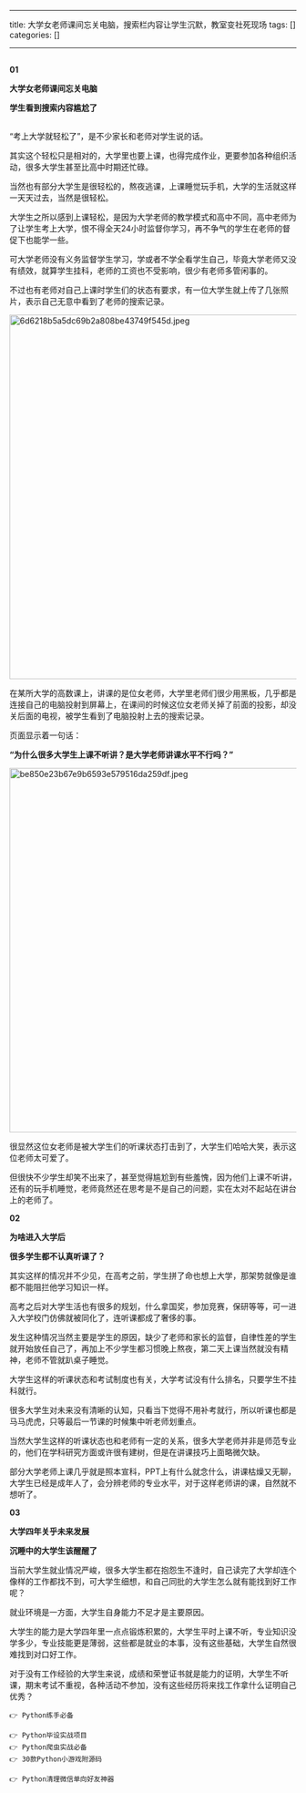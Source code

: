 
--- 
title:  大学女老师课间忘关电脑，搜索栏内容让学生沉默，教室变社死现场 
tags: []
categories: [] 

---
## 

****01****

**大学女老师课间忘关电脑**

**学生看到搜索内容尴尬了**

## 

“考上大学就轻松了”，是不少家长和老师对学生说的话。

其实这个轻松只是相对的，大学里也要上课，也得完成作业，更要参加各种组织活动，很多大学生甚至比高中时期还忙碌。

当然也有部分大学生是很轻松的，熬夜逃课，上课睡觉玩手机，大学的生活就这样一天天过去，当然是很轻松。

大学生之所以感到上课轻松，是因为大学老师的教学模式和高中不同，高中老师为了让学生考上大学，恨不得全天24小时监督你学习，再不争气的学生在老师的督促下也能学一些。

可大学老师没有义务监督学生学习，学或者不学全看学生自己，毕竟大学老师又没有绩效，就算学生挂科，老师的工资也不受影响，很少有老师多管闲事的。

不过也有老师对自己上课时学生们的状态有要求，有一位大学生就上传了几张照片，表示自己无意中看到了老师的搜索记录。

<img width="640" src="https://img-blog.csdnimg.cn/img_convert/6d6218b5a5dc69b2a808be43749f545d.jpeg" alt="6d6218b5a5dc69b2a808be43749f545d.jpeg">

在某所大学的高数课上，讲课的是位女老师，大学里老师们很少用黑板，几乎都是连接自己的电脑投射到屏幕上，在课间的时候这位女老师关掉了前面的投影，却没关后面的电视，被学生看到了电脑投射上去的搜索记录。

页面显示着一句话：

**“为什么很多大学生上课不听讲？是大学老师讲课水平不行吗？”**

<img width="640" src="https://img-blog.csdnimg.cn/img_convert/be850e23b67e9b6593e579516da259df.jpeg" alt="be850e23b67e9b6593e579516da259df.jpeg">

很显然这位女老师是被大学生们的听课状态打击到了，大学生们哈哈大笑，表示这位老师太可爱了。

但很快不少学生却笑不出来了，甚至觉得尴尬到有些羞愧，因为他们上课不听讲，还有的玩手机睡觉，老师竟然还在思考是不是自己的问题，实在太对不起站在讲台上的老师了。

****02****

**为啥进入大学后**

**很多学生都不认真听课了？**

其实这样的情况并不少见，在高考之前，学生拼了命也想上大学，那架势就像是谁都不能阻拦他学习知识一样。

高考之后对大学生活也有很多的规划，什么拿国奖，参加竞赛，保研等等，可一进入大学校门仿佛就被同化了，连听课都成了奢侈的事。

发生这种情况当然主要是学生的原因，缺少了老师和家长的监督，自律性差的学生就开始放任自己了，再加上不少学生都习惯晚上熬夜，第二天上课当然就没有精神，老师不管就趴桌子睡觉。

大学生这样的听课状态和考试制度也有关，大学考试没有什么排名，只要学生不挂科就行。

很多大学生对未来没有清晰的认知，只看当下觉得不用补考就行，所以听课也都是马马虎虎，只等最后一节课的时候集中听老师划重点。

当然大学生这样的听课状态也和老师有一定的关系，很多大学老师并非是师范专业的，他们在学科研究方面或许很有建树，但是在讲课技巧上面略微欠缺。

部分大学老师上课几乎就是照本宣科，PPT上有什么就念什么，讲课枯燥又无聊，大学生已经是成年人了，会分辨老师的专业水平，对于这样老师讲的课，自然就不想听了。

****03****

**大学四年关乎未来发展**

**沉睡中的大学生该醒醒了**

当前大学生就业情况严峻，很多大学生都在抱怨生不逢时，自己读完了大学却连个像样的工作都找不到，可大学生细想，和自己同批的大学生怎么就有能找到好工作呢？

就业环境是一方面，大学生自身能力不足才是主要原因。

大学生的能力是大学四年里一点点锻炼积累的，大学生平时上课不听，专业知识没学多少，专业技能更是薄弱，这些都是就业的本事，没有这些基础，大学生自然很难找到对口好工作。

对于没有工作经验的大学生来说，成绩和荣誉证书就是能力的证明，大学生不听课，期末考试不重视，各种活动不参加，没有这些经历将来找工作拿什么证明自己优秀？

```
👉 Python练手必备

👉 Python毕设实战项目
👉 Python爬虫实战必备
👉 30款Python小游戏附源码

👉 Python清理微信单向好友神器
```
